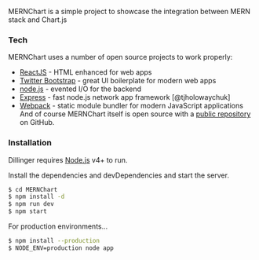 MERNChart is a simple project to showcase the integration between MERN stack and Chart.js

### Tech

MERNChart uses a number of open source projects to work properly:

* [ReactJS] - HTML enhanced for web apps
* [Twitter Bootstrap] - great UI boilerplate for modern web apps
* [node.js] - evented I/O for the backend
* [Express] - fast node.js network app framework [@tjholowaychuk]
* [Webpack] - static module bundler for modern JavaScript applications
And of course MERNChart itself is open source with a [public repository][dill]
 on GitHub.

### Installation

Dillinger requires [Node.js](https://nodejs.org/) v4+ to run.

Install the dependencies and devDependencies and start the server.

```sh
$ cd MERNChart
$ npm install -d
$ npm run dev
$ npm start
```

For production environments...

```sh
$ npm install --production
$ NODE_ENV=production node app
```

[//]: # (These are reference links used in the body of this note and get stripped out when the markdown processor does its job. There is no need to format nicely because it shouldn't be seen. Thanks SO - http://stackoverflow.com/questions/4823468/store-comments-in-markdown-syntax)


   [dill]: <https://github.com/jinayshah86/MERNChart>
   [git-repo-url]: <https://github.com/jinayshah86/MERNChart.git>
   [node.js]: <http://nodejs.org>
   [jQuery]: <http://jquery.com>
   [express]: <http://expressjs.com>
   [ReactJS]: <https://reactjs.org/>
   [Webpack]: <https://webpack.js.org/>
   [Twitter Bootstrap]: <https://getbootstrap.com/docs/4.0/getting-started/download/>
